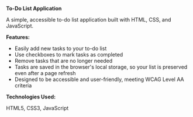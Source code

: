 **To-Do List Application**

A simple, accessible to-do list application built with HTML, CSS, and JavaScript.


**Features:**
- Easily add new tasks to your to-do list
- Use checkboxes to mark tasks as completed
- Remove tasks that are no longer needed
- Tasks are saved in the browser's local storage, so your list is preserved even after a page refresh
- Designed to be accessible and user-friendly, meeting WCAG Level AA criteria

**Technologies Used:**

HTML5, CSS3, JavaScript

